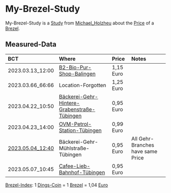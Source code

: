 # My-Brezel-Study

My-Brezel-Study is a [Study](640001.md) from [Michael_Holzheu](0.md) about the [Price](130000012.md) of a [Brezel](203410001.md).

## Measured-Data

| BCT                             | Where                                    | Price                      | Notes                      |
|:--------------------------------|:-----------------------------------------|:---------------------------|:---------------------------|
| 2023.03.13_12:00                | [B2-Bio-Pur-Shop-Balingen](302000002.md) | 1,15 Euro                  |                            |
| 2023.03.66_66:66                | Location-Forgotten                       | 1,25 Euro                  |                            |
| 2023.04.22_10:50                | [Bäckerei-Gehr-Hintere-Grabenstraße-Tübingen](2010010.md) | 0,95 Euro |                            |
| 2023.04.23_14:00                | [OVM-Petrol-Station-Tübingen](2010009.md) | 0,99 Euro                 |                            |
| [2023.05.04_12:40](21.md#4101)  | Bäckerei-Gehr-Mühlstraße-Tübingen | 0,95 Euro            | All Gehr-Branches have same Price |
| 2023.05.07_10:45                | [Cafee-Lieb-Bahnhof-Tübingen](2010015.md) | 0,95 Euro                 |                            |

[Brezel-Index](302000003.md): 1 [Dings-Coin](300000040.md) = 1 [Brezel](203410001.md) = 1,04 [Euro](130000004.md)
